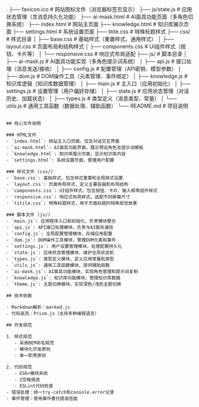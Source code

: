 .
├── favicon.ico       # 网站图标文件（浏览器标签页显示）
├── js/state.js       # 应用状态管理（含消息持久化功能）
├── ai-mask.html       # AI面具功能页面（多角色切换系统）
├── index.html         # 网站主页面
├── knowledge.html     # 知识库展示页面
├── settings.html      # 系统设置页面
├── titile.css         # 特殊标题样式
├── css/               # 样式目录
│   ├── base.css      # 基础样式（重置样式、通用样式）
│   ├── layout.css    # 页面布局和结构样式
│   ├── components.css # UI组件样式（按钮、卡片等）
│   └── responsive.css # 响应式布局适配
├── js/                # 脚本目录
│   ├── ai-mask.js    # AI面具功能实现（多角色提示词系统）
│   ├── api.js        # 接口处理（消息发送/接收）
│   ├── config.js     # 配置管理（API密钥、模型参数）
│   ├── dom.js        # DOM操作工具（元素管理、事件绑定）
│   ├── knowledge.js  # 知识库逻辑（知识库数据管理）
│   ├── main.js       # 主入口（应用初始化）
│   ├── settings.js   # 设置管理（用户偏好存储）
│   ├── state.js      # 应用状态管理（对话历史、加载状态）
│   ├── types.js      # 类型定义（消息类型、常量）
│   └── utils.js      # 通用工具函数（数据处理、辅助函数）
└── README.md         # 项目说明
```

## 核心文件说明

### HTML文件
- `index.html`: 网站主入口页面，包含对话交互界面
- `ai-mask.html`: AI面具功能界面，展示预设角色及提示词模板
- `knowledge.html`: 知识库展示页面，显示知识库内容
- `settings.html`: 系统设置页面，管理用户配置

### 样式文件 (css/)
- `base.css`: 基础样式，包含样式重置和全局样式设置
- `layout.css`: 页面布局样式，定义主要容器和布局结构
- `components.css`: UI组件样式，包含按钮、卡片、输入框等组件样式
- `responsive.css`: 响应式布局样式，适配不同屏幕尺寸
- `titile.css`: 特殊标题样式，用于页面标题的特殊视觉效果

### 脚本文件 (js/)
- `main.js`: 应用程序入口和初始化，负责模块整合
- `api.js`: API接口处理模块，负责与AI服务通信
- `config.js`: 全局配置管理模块，存储应用配置
- `dom.js`: DOM操作工具模块，管理DOM元素和事件
- `settings.js`: 用户设置管理模块，处理配置持久化
- `state.js`: 应用状态管理模块，维护全局状态机
- `types.js`: 类型定义模块，定义应用常量和类型
- `utils.js`: 通用工具函数模块，提供辅助函数
- `ai-mask.js`: AI面具功能模块，实现角色管理和提示词复制
- `knowledge.js`: 知识库功能模块，管理知识库数据
- `theme.js`: 主题切换模块，实现深色/浅色主题切换

## 技术依赖

- Markdown解析：marked.js
- 代码高亮：Prism.js（支持多种编程语言）

## 开发规范

1. 样式规范
   - 采用BEM命名规范
   - 模块化开发原则
   - 单一职责原则

2. 代码规范
   - ES6+模块系统
   - 2空格缩进
   - ESLint代码检查
- 错误处理：统一try-catch和console.error记录
- 事件管理：使用事件委托提高性能